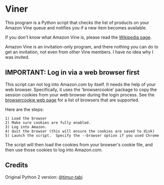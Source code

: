 Viner
=====

This program is a Python script that checks the list of products on your
Amazon Vine queue and notifies you if a new item becomes available.

If you don't know what Amazon Vine is, please read the [Wikipedia page](http://en.wikipedia.org/wiki/Amazon_Vine).

Amazon Vine is an invitation-only program, and there nothing you can do
to get an invitation, not even from other Vine members.  I have no idea
why I was invited.

IMPORTANT: Log in via a web browser first
-----------------------------------------

This script can not log into Amazon.com by itself.  It needs the
help of your web browser.  Specifically, it uses the 'browsercookie'
package to copy the session cookies from your web browser during the
login process.  See the [browsercookie web page](https://pypi.python.org/pypi/browsercookie/)
for a list of browsers that are supported.

Here are the steps:

    1) Load the browser
    2) Make sure cookies are fully enabled.
    3) Log into Amazon.
    4) Quit the browser (this will ensure the cookies are saved to disk)
    5) Launch the script.  Specify the --browser option if you used Chrome

The script will then load the cookies from your browser's cookie file,
and then use those cookies to log into Amazon.com.

Credits
-------
Original Python 2 version: [@timur-tabi](https://github.com/timur-tabi)

